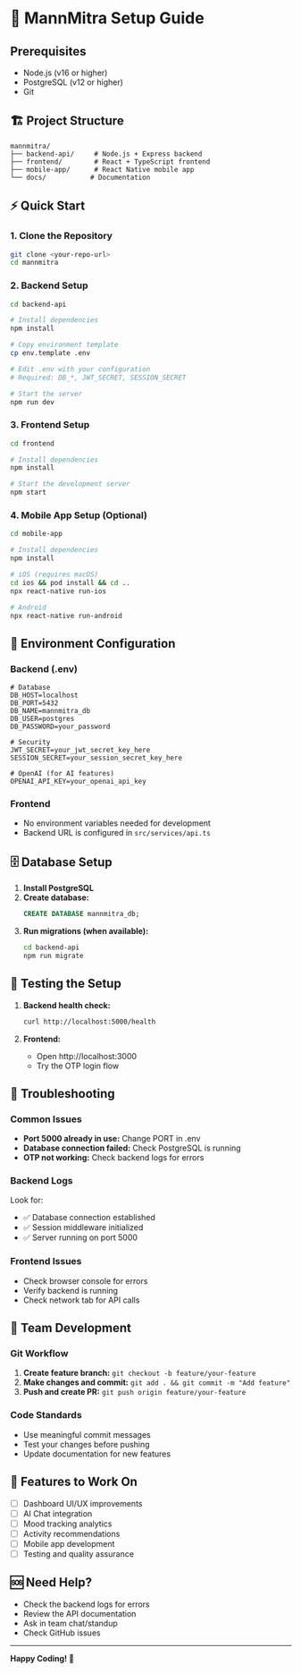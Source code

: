 # 🚀 MannMitra Setup Guide

## Prerequisites
- Node.js (v16 or higher)
- PostgreSQL (v12 or higher)
- Git

## 🏗️ Project Structure
```
mannmitra/
├── backend-api/     # Node.js + Express backend
├── frontend/        # React + TypeScript frontend
├── mobile-app/      # React Native mobile app
└── docs/           # Documentation
```

## ⚡ Quick Start

### 1. Clone the Repository
```bash
git clone <your-repo-url>
cd mannmitra
```

### 2. Backend Setup
```bash
cd backend-api

# Install dependencies
npm install

# Copy environment template
cp env.template .env

# Edit .env with your configuration
# Required: DB_*, JWT_SECRET, SESSION_SECRET

# Start the server
npm run dev
```

### 3. Frontend Setup
```bash
cd frontend

# Install dependencies
npm install

# Start the development server
npm start
```

### 4. Mobile App Setup (Optional)
```bash
cd mobile-app

# Install dependencies
npm install

# iOS (requires macOS)
cd ios && pod install && cd ..
npx react-native run-ios

# Android
npx react-native run-android
```

## 🔧 Environment Configuration

### Backend (.env)
```env
# Database
DB_HOST=localhost
DB_PORT=5432
DB_NAME=mannmitra_db
DB_USER=postgres
DB_PASSWORD=your_password

# Security
JWT_SECRET=your_jwt_secret_key_here
SESSION_SECRET=your_session_secret_key_here

# OpenAI (for AI features)
OPENAI_API_KEY=your_openai_api_key
```

### Frontend
- No environment variables needed for development
- Backend URL is configured in `src/services/api.ts`

## 🗄️ Database Setup

1. **Install PostgreSQL**
2. **Create database:**
   ```sql
   CREATE DATABASE mannmitra_db;
   ```
3. **Run migrations (when available):**
   ```bash
   cd backend-api
   npm run migrate
   ```

## 🧪 Testing the Setup

1. **Backend health check:**
   ```bash
   curl http://localhost:5000/health
   ```

2. **Frontend:**
   - Open http://localhost:3000
   - Try the OTP login flow

## 🚨 Troubleshooting

### Common Issues
- **Port 5000 already in use:** Change PORT in .env
- **Database connection failed:** Check PostgreSQL is running
- **OTP not working:** Check backend logs for errors

### Backend Logs
Look for:
- ✅ Database connection established
- ✅ Session middleware initialized
- ✅ Server running on port 5000

### Frontend Issues
- Check browser console for errors
- Verify backend is running
- Check network tab for API calls

## 🤝 Team Development

### Git Workflow
1. **Create feature branch:** `git checkout -b feature/your-feature`
2. **Make changes and commit:** `git add . && git commit -m "Add feature"`
3. **Push and create PR:** `git push origin feature/your-feature`

### Code Standards
- Use meaningful commit messages
- Test your changes before pushing
- Update documentation for new features

## 📱 Features to Work On

- [ ] Dashboard UI/UX improvements
- [ ] AI Chat integration
- [ ] Mood tracking analytics
- [ ] Activity recommendations
- [ ] Mobile app development
- [ ] Testing and quality assurance

## 🆘 Need Help?

- Check the backend logs for errors
- Review the API documentation
- Ask in team chat/standup
- Check GitHub issues

---

**Happy Coding! 🎉**





